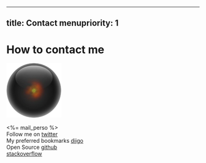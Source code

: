 ----- 
title: Contact
menupriority: 1
-----
# How to contact me

<img src="/n3blog/img/about/avatar.png" alt="Avatar" class="left"/>

<%= mail_perso %>  
  Follow me on [twitter](http://twitter.com/yogsototh)  
  My preferred bookmarks [diigo](http://diigo.com/profile/yogsototh)  
  Open Source [github](http://github.com/yogsototh)  
[stackoverflow](http://stackoverflow.com/users/40569/yogsototh)  
